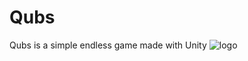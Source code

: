 # Qubs
Qubs is a simple endless game made with Unity
![logo](https://user-images.githubusercontent.com/50762724/143778679-349c7a82-8d80-452b-b81e-46acd1b8a2fb.png)
